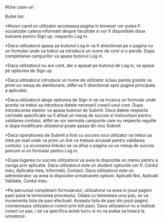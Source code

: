 #Use case-uri

Bullet list:

*Atunci cand un utilizator acceseaza pagina in browser vor putea fi vizualizate cateva informatii despre facultate si vor fi disponibile doua butoane pentru Sign up, respectiv Log in.

*Daca utilizatorul apasa pe butonul Log in va fi directionat pe o pagina cu un formular unde va trebui sa introduca un nume de cont si o parola. Dupa completarea campurilor va apasa butonul Log in. 

*Daca utilizatorul nu are cont, dar a apasat pe butonul de Log in, va apasa pe optiunea de Sign up.

*Daca utilizatorul introduce un nume de utilizator si/sau parola gresite va primi un mesaj de atentionare, altfel va fi directionat spre pagina principala a aplicatiei.

*Daca utilizatorul alege optiunea de Sign in se va incarca un formular unde acesta va trebui sa introduca datele necesarii crearii unui cont. Dupa introducerea datelor va apasa butonul de Submit. Daca datele respecta cerintele specificate va fi afisat un mesaj de succes si instructiuni pentru validarea contului, altfel se vor semnala campurile care nu respecta regulile si dupa modificare utlizatorul poate apasa din nou Submit. 

*Daca operatiunea de Submit a fost cu succes noul utilizator va trebui sa intre pe mail unde va primi un link ce trebuie accesat pentru validarea contului. La accesarea linkului se va afisa o pagina cu un mesaj de succes precum si un formular pentru Log in.


*Dupa logarea cu succes utilizatorul va avea la dispozitie un meniu pentru a naviga prin aplicatie. Daca utilizatorul este un student optiunile vor fi: Contul meu, Aplicatia mea, Informatii, Contact. Daca utilizatorul este un administrator va avea la dispozitie urmatoarele optiuni: Aplicatii Noi, Aplicatii Validate, Contul meu.

*Pe parcursul completarii formularului, utilizatorul va avea in josul paginii pasii pana la terminarea procesului. Odata cu teminarea unui pas, se va incrementa lista de pasi efectuati. Aceasta lista de pasi din josul paginii coordoneaza utilizatorul corect prin toti pasii. Daca utilizatorul nu a realizat corect un pas, i se va specifica acest lucru si nu va putea sa treaca la urmatorul.
